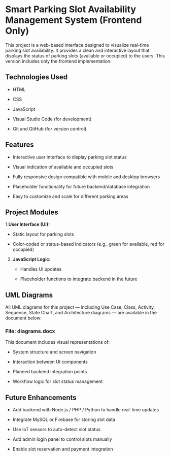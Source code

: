 #  **Smart Parking Slot Availability Management System (Frontend Only)**

This project is a web-based interface designed to visualize real-time parking slot availability. It provides a clean and interactive layout that displays the status of parking slots (available or occupied) to the users. This version includes only the frontend implementation.

## **Technologies Used**
- HTML

- CSS

- JavaScript

- Visual Studio Code (for development)

- Git and GitHub (for version control)

## **Features**

- Interactive user interface to display parking slot status

- Visual indication of available and occupied slots

- Fully responsive design compatible with mobile and desktop browsers

- Placeholder functionality for future backend/database integration

- Easy to customize and scale for different parking areas

## **Project Modules**

1.**User Interface (UI):**

   - Static layout for parking slots

   - Color-coded or status-based indicators (e.g., green for available, red for occupied)

2. **JavaScript Logic:**

    - Handles UI updates

    - Placeholder functions to integrate backend in the future

## **UML Diagrams**

All UML diagrams for this project — including Use Case, Class, Activity, Sequence, State Chart, and Architecture diagrams — are available in the document below:

### **File:** diagrams.docx

This document includes visual representations of:

- System structure and screen navigation

- Interaction between UI components

- Planned backend integration points

- Workflow logic for slot status management

## **Future Enhancements**

- Add backend with Node.js / PHP / Python to handle real-time updates

- Integrate MySQL or Firebase for storing slot data

- Use IoT sensors to auto-detect slot status

- Add admin login panel to control slots manually

- Enable slot reservation and payment integration
